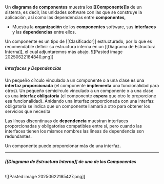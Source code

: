 Un **diagrama de componentes** muestra los **[[Componente]]s** de un sistema, es decir, las unidades software con las que se construye la aplicación, así como las dependencias entre **componentes**,
- Muestra la **organización** de los **componentes** software, sus **interfaces** y las **dependencias** entre ellos.

Un componente es un tipo de [[Clasificador]] estructurado, por lo que es recomendable definir su estructura interna en un [[Diagrama de Estructura Interna]], el cual adjuntaremos más abajo.
![[Pasted image 20250622184840.png]]
##### **Interfaces y Dependencias**
Un pequeño círculo vinculado a un componente o a una clase es una **interfaz proporcionada** (el componente **implementa** una funcionalidad para otros).
Un pequeño semicírculo vinculado a un componente o a una clase es una **interfaz obligatoria** (el componente **espera** que otro le proporcione esa funcionalidad).
Anidando una interfaz proporcionada con una interfaz obligatoria se indica que un componente llamará a otro para obtener los servicios que necesita

Las líneas discontinuas de **dependencia** muestran interfaces proporcionadas y obligatorias compatibles entre sí, pero cuando las interfaces tienen los mismos nombres las líneas de dependencia son redundantes.

Un componente puede proporcionar más de una interfaz.
****
###### **[[Diagrama de Estructura Interna]] de uno de los Componentes**
![[Pasted image 20250622185427.png]]
